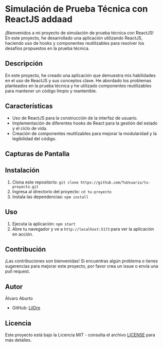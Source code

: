 # Simulación de Prueba Técnica con ReactJS addaad

¡Bienvenidos a mi proyecto de simulación de prueba técnica con ReactJS! En este proyecto, he desarrollado una aplicación utilizando ReactJS, haciendo uso de hooks y componentes reutilizables para resolver los desafíos propuestos en la prueba técnica.

## Descripción

En este proyecto, he creado una aplicación que demuestra mis habilidades en el uso de ReactJS y sus conceptos clave. He abordado los problemas planteados en la prueba técnica y he utilizado componentes reutilizables para mantener un código limpio y mantenible.

## Características

- Uso de ReactJS para la construcción de la interfaz de usuario.
- Implementación de diferentes hooks de React para la gestión del estado y el ciclo de vida.
- Creación de componentes reutilizables para mejorar la modularidad y la legibilidad del código.

## Capturas de Pantalla

## Instalación

1. Clona este repositorio: `git clone https://github.com/TuUsuario/tu-proyecto.git`
2. Ingresa al directorio del proyecto: `cd tu-proyecto`
3. Instala las dependencias: `npm install`

## Uso

1. Ejecuta la aplicación: `npm start`
2. Abre tu navegador y ve a `http://localhost:5173` para ver la aplicación en acción.

## Contribución

¡Las contribuciones son bienvenidas! Si encuentras algún problema o tienes sugerencias para mejorar este proyecto, por favor crea un issue o envía una pull request.

## Autor

Álvaro Aburto

- GitHub: [LilDre](https://github.com/LilDre7)

## Licencia

Este proyecto está bajo la Licencia MIT - consulta el archivo [LICENSE](LICENSE) para más detalles.
